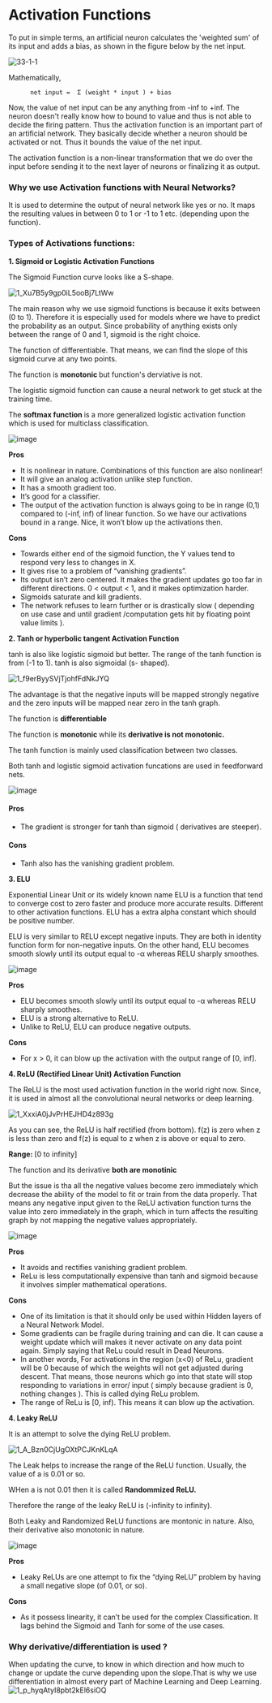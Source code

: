 # Activation Functions

To put in simple terms, an artificial neuron calculates the 'weighted sum' of its input and adds a bias, as shown in the figure below by the net input.

![33-1-1](https://user-images.githubusercontent.com/23405520/114153924-7b8fab80-993d-11eb-817d-e847020dfd0d.png)

Mathematically, 

          net input =  Σ (weight * input ) + bias 

Now, the value of net input can be any anything from -inf to +inf. The neuron doesn't really know how to bound to value and thus is not able to decide the firing pattern. Thus the activation function is an important part of an artificial network. They basically decide whether a neuron should be activated or not. Thus it bounds the value of the net input.

The activation function is a non-linear transformation that we do over the input before sending it to the next layer of neurons or finalizing it as output.

### Why we use Activation functions with Neural Networks?

It is used to determine the output of neural network like yes or no. It maps the resulting values in between 0 to 1 or -1 to 1 etc. (depending upon the function).

### Types of Activations functions:

<b> 1. Sigmoid or Logistic Activation Functions </b>

The Sigmoid Function curve looks like a S-shape.

![1_Xu7B5y9gp0iL5ooBj7LtWw](https://user-images.githubusercontent.com/23405520/114155633-53a14780-993f-11eb-9d2b-6e83649995c1.png)

The main reason why we use sigmoid functions is because it exits between (0 to 1). Therefore it is especially used for models where we have to predict the probability as an output. Since probability of anything exists only between the range of 0 and 1, sigmoid is the right choice.

The function of differentiable. That means, we can find the slope of this sigmoid curve at any two points.

The function is <b> monotonic </b> but function's derviative is not.

The logistic sigmoid function can cause a neural network to get stuck at the training time.

The <b> softmax function </b> is a more generalized logistic activation function which is used for multiclass classification.

![image](https://user-images.githubusercontent.com/23405520/114159269-3b332c00-9943-11eb-9e49-e077eec1d7c9.png)

<b> Pros </b>
- It is nonlinear in nature. Combinations of this function are also nonlinear!
- It will give an analog activation unlike step function.
- It has a smooth gradient too.
- It’s good for a classifier.
- The output of the activation function is always going to be in range (0,1) compared to (-inf, inf) of linear function. So we have our activations bound in a range. Nice, it won’t blow up the activations then.

<b> Cons </b>

- Towards either end of the sigmoid function, the Y values tend to respond very less to changes in X.
- It gives rise to a problem of “vanishing gradients”.
- Its output isn’t zero centered. It makes the gradient updates go too far in different directions. 0 < output < 1, and it makes optimization harder.
- Sigmoids saturate and kill gradients.
- The network refuses to learn further or is drastically slow ( depending on use case and until gradient /computation gets hit by floating point value limits ).

<b> 2. Tanh or hyperbolic tangent Activation Function </b>

tanh is also like logistic sigmoid but better. The range of the tanh function is from (-1 to 1). tanh is also sigmoidal (s- shaped).

![1_f9erByySVjTjohfFdNkJYQ](https://user-images.githubusercontent.com/23405520/114156371-21dcb080-9940-11eb-801a-6338ac2f4818.jpeg)


The advantage is that the negative inputs will be mapped strongly negative and the zero inputs will be mapped near zero in the tanh graph.

The function is <b> differentiable </b>

The function is <b> monotonic </b> while its <b> derivative is not monotonic. </b>

The tanh function is mainly used classification between two classes.

Both tanh and logistic sigmoid activation funcations are used in feedforward nets.

![image](https://user-images.githubusercontent.com/23405520/114159489-7897b980-9943-11eb-9de2-cb7bddeb8c4a.png)

#### Pros

- The gradient is stronger for tanh than sigmoid ( derivatives are steeper).

#### Cons

- Tanh also has the vanishing gradient problem.

<b> 3. ELU </b>

Exponential Linear Unit or its widely known name ELU is a function that tend to converge cost to zero faster and produce more accurate results. Different to other activation functions. ELU has a extra alpha constant which should be positive number.

ELU is very similar to RELU except negative inputs. They are both in identity function form for non-negative inputs. On the other hand, ELU becomes smooth slowly until its output equal to -α whereas RELU sharply smoothes.

![image](https://user-images.githubusercontent.com/23405520/114158756-b1835e80-9942-11eb-86c3-a5927384c0f8.png)


<b> Pros </b>
- ELU becomes smooth slowly until its output equal to -α whereas RELU sharply smoothes.
- ELU is a strong alternative to ReLU.
- Unlike to ReLU, ELU can produce negative outputs.

<b> Cons </b>
- For x > 0, it can blow up the activation with the output range of [0, inf].


<b> 4. ReLU (Rectified Linear Unit) Activation Function </b>

The ReLU is the most used activation function in the world right now. Since, it is used in almost all the convolutional neural networks or deep learning.

![1_XxxiA0jJvPrHEJHD4z893g](https://user-images.githubusercontent.com/23405520/114156956-bfd07b00-9940-11eb-8be3-236aa0a83b05.png)

As you can see, the ReLU is half rectified (from bottom). f(z) is zero when z is less than zero and f(z) is equal to z when z is above or equal to zero.

<b> Range: </b> [0 to infinity]

The function and its derivative <b> both are monotinic </b>

But the issue is tha all the negative values become zero immediately which decrease the ability of the model to fit or train from the data properly. That means any negative input given to the ReLU activation function turns the value into zero immediately in the graph, which in turn affects the resulting graph by not mapping the negative values appropriately.

![image](https://user-images.githubusercontent.com/23405520/114158954-e68fb100-9942-11eb-99da-aaa5cfb550af.png)

<b> Pros </b>
- It avoids and rectifies vanishing gradient problem.
- ReLu is less computationally expensive than tanh and sigmoid because it involves simpler mathematical operations.

<b> Cons </b>

- One of its limitation is that it should only be used within Hidden layers of a Neural Network Model.
- Some gradients can be fragile during training and can die. It can cause a weight update which will makes it never activate on any data point again. Simply saying that ReLu could result in Dead Neurons.
- In another words, For activations in the region (x<0) of ReLu, gradient will be 0 because of which the weights will not get adjusted during descent. That means, those neurons which go into that state will stop responding to variations in error/ input ( simply because gradient is 0, nothing changes ). This is called dying ReLu problem.
- The range of ReLu is [0, inf). This means it can blow up the activation.

<b> 4. Leaky ReLU </b>

It is an attempt to solve the dying ReLU problem.

![1_A_Bzn0CjUgOXtPCJKnKLqA](https://user-images.githubusercontent.com/23405520/114157653-7cc2d780-9941-11eb-83cd-8890dee749c2.jpeg)

The Leak helps to increase the range of the ReLU function. Usually, the value of a is 0.01 or so.

WHen a is not 0.01 then it is called <b> Randommized ReLU. </b>

Therefore the range of the leaky ReLU is (-infinity to infinity).

Both Leaky and Randomized ReLU functions are montonic in nature. Also, their derivative also monotonic in nature.

![image](https://user-images.githubusercontent.com/23405520/114159126-15a62280-9943-11eb-89c5-8aa6355f403b.png)

<b> Pros </b>
- Leaky ReLUs are one attempt to fix the “dying ReLU” problem by having a small negative slope (of 0.01, or so).

<b> Cons </b>
- As it possess linearity, it can’t be used for the complex Classification. It lags behind the Sigmoid and Tanh for some of the use cases.

### Why derivative/differentiation is used ?

When updating the curve, to know in which direction and how much to change or update the curve depending upon the slope.That is why we use differentiation in almost every part of Machine Learning and Deep Learning.
![1_p_hyqAtyI8pbt2kEl6siOQ](https://user-images.githubusercontent.com/23405520/114158018-e0e59b80-9941-11eb-8a71-9f0c56f30ef4.png)

